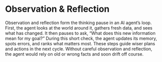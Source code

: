 # Observation & Reflection

Observation and reflection form the thinking pause in an AI agent’s loop. First, the agent looks at the world around it, gathers fresh data, and sees what has changed. It then pauses to ask, “What does this new information mean for my goal?” During this short check, the agent updates its memory, spots errors, and ranks what matters most. These steps guide wiser plans and actions in the next cycle. Without careful observation and reflection, the agent would rely on old or wrong facts and soon drift off course.